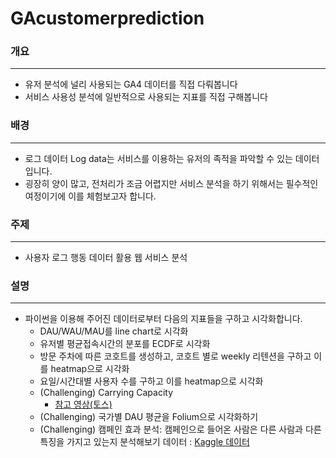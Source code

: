 # GAcustomerprediction

### 개요
---
- 유저 분석에 널리 사용되는 GA4 데이터를 직접 다뤄봅니다
- 서비스 사용성 분석에 일반적으로 사용되는 지표를 직접 구해봅니다

### 배경
---
- 로그 데이터 Log data는 서비스를 이용하는 유저의 족적을 파악할 수 있는 데이터입니다.
- 굉장히 양이 많고, 전처리가 조금 어렵지만 서비스 분석을 하기 위해서는 필수적인 여정이기에 이를 체험보고자 합니다.

### 주제
---
- 사용자 로그 행동 데이터 활용 웹 서비스 분석

### 설명
---
- 파이썬을 이용해 주어진 데이터로부터 다음의 지표들을 구하고 시각화합니다.
    - DAU/WAU/MAU를 line chart로 시각화
    - 유저별 평균접속시간의 분포를 ECDF로 시각화
    - 방문 주차에 따른 코호트를 생성하고, 코호트 별로 weekly 리텐션을 구하고 이를 heatmap으로 시각화
    - 요일/시간대별 사용자 수를 구하고 이를 heatmap으로 시각화
    - (Challenging) Carrying Capacity
        - [참고 영상(토스)](https://www.youtube.com/watch?v=tcrr2QiXt9M&t=1s)
    - (Challenging) 국가별 DAU 평균을 Folium으로 시각화하기
    - (Challenging) 캠페인 효과 분석: 캠페인으로 들어온 사람은 다른 사람과 다른 특징을 가지고 있는지 분석해보기
데이터 : [Kaggle 데이터](https://www.kaggle.com/competitions/ga-customer-revenue-prediction/overview)

